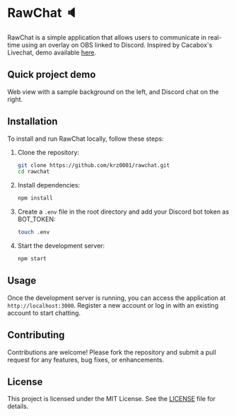 # RawChat 🔈

RawChat is a simple application that allows users to communicate in real-time using an overlay on OBS linked to Discord.
Inspired by Cacabox's Livechat, demo available [here](https://www.youtube.com/watch?v=Qs4zvCv1Ir8).

## Quick project demo

Web view with a sample background on the left, and Discord chat on the right.


## Installation

To install and run RawChat locally, follow these steps:

1. Clone the repository:
    ```sh
    git clone https://github.com/krz0001/rawchat.git
    cd rawchat
    ```

2. Install dependencies:
    ```sh
    npm install
    ```

3. Create a `.env` file in the root directory and add your Discord bot token as BOT_TOKEN:
    ```sh
    touch .env
    ```

4. Start the development server:
    ```sh
    npm start
    ```

## Usage

Once the development server is running, you can access the application at `http://localhost:3000`. Register a new account or log in with an existing account to start chatting.

## Contributing

Contributions are welcome! Please fork the repository and submit a pull request for any features, bug fixes, or enhancements.

## License

This project is licensed under the MIT License. See the [LICENSE](LICENSE) file for details.
